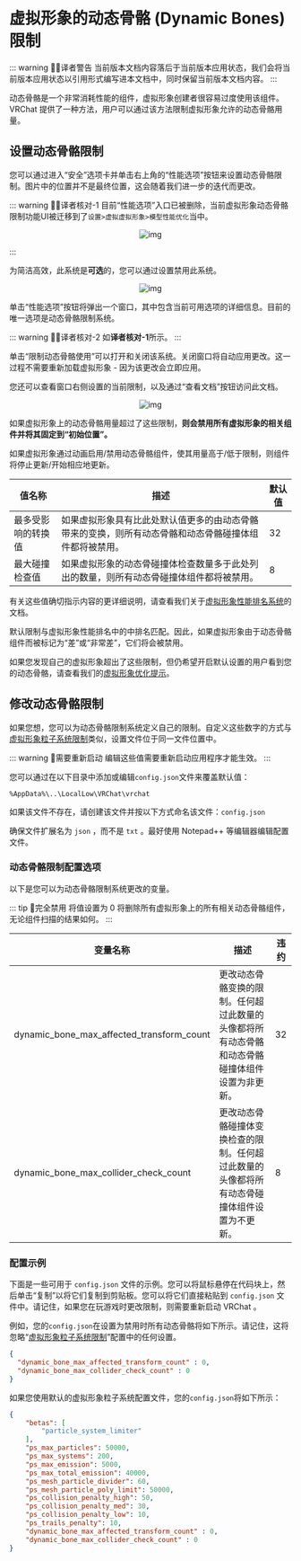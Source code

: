 # 虚拟形象的动态骨骼 (Dynamic Bones) 限制

::: warning 🧑‍💻译者警告
当前版本文档内容落后于当前版本应用状态，我们会将当前版本应用状态以引用形式编写进本文档中，同时保留当前版本文档内容。
:::

动态骨骼是一个非常消耗性能的组件，虚拟形象创建者很容易过度使用该组件。VRChat 提供了一种方法，用户可以通过该方法限制虚拟形象允许的动态骨骼用量。

## 设置动态骨骼限制

您可以通过进入“安全”选项卡并单击右上角的“性能选项”按钮来设置动态骨骼限制。图片中的位置并不是最终位置，这会随着我们进一步的迭代而更改。

::: warning 🧑‍💻译者核对-1
目前“性能选项”入口已被删除，当前虚拟形象动态骨骼限制功能UI被迁移到了`设置>虚拟虚拟形象>模型性能优化`当中。

<center>

![img](/docs.vrchat.com/images/avatar-dynamic-bone-limits-proof-1.png)

</center>

:::

为简洁高效，此系统是**可选**的，您可以通过设置禁用此系统。

<center>

![img](/docs.vrchat.com/images/avatar-dynamic-bone-limits-1.png)

</center>

单击“性能选项”按钮将弹出一个窗口，其中包含当前可用选项的详细信息。目前的唯一选项是动态骨骼限制系统。

::: warning 🧑‍💻译者核对-2
如**译者核对-1**所示。
:::

单击“限制动态骨骼使用”可以打开和关闭该系统。关闭窗口将自动应用更改。这一过程不需要重新加载虚拟形象 - 因为该更改会立即应用。

您还可以查看窗口右侧设置的当前限制，以及通过“查看文档”按钮访问此文档。

<center>

![img](/docs.vrchat.com/images/avatar-dynamic-bone-limits-2.png)

</center>

如果虚拟形象上的动态骨骼用量超过了这些限制，**则会禁用所有虚拟形象的相关组件并将其固定到“初始位置”。**

如果虚拟形象通过动画启用/禁用动态骨骼组件，使其用量高于/低于限制，则组件将停止更新/开始相应地更新。

| 值名称             | 描述                                                                                                   | 默认值 |
| ------------------ | ------------------------------------------------------------------------------------------------------ | ------ |
| 最多受影响的转换值 | 如果虚拟形象具有比此处默认值更多的由动态骨骼带来的变换，则所有动态骨骼和动态骨骼碰撞体组件都将被禁用。 | 32     |
| 最大碰撞检查值     | 如果虚拟形象的动态骨碰撞体检查数量多于此处列出的数量，则所有动态骨碰撞体组件都将被禁用。               | 8      |

有关这些值确切指示内容的更详细说明，请查看我们关于[虚拟形象性能排名系统](/creators.vrchat.com/avatars/avatar-performance-ranking-system.md)的文档。

默认限制与虚拟形象性能排名中的中排名匹配。因此，如果虚拟形象由于动态骨骼组件而被标记为“差”或“非常差”，它们将会被禁用。

如果您发现自己的虚拟形象超出了这些限制，但仍希望开启默认设置的用户看到您的动态骨骼，请查看我们的[虚拟形象优化提示](/creators.vrchat.com/avatars/avatar-optimizing-tips.md)。

## 修改动态骨骼限制

如果您想，您可以为动态骨骼限制系统定义自己的限制。自定义这些数字的方式与[虚拟形象粒子系统限制](./avatar-particle-system-limits.md)类似，设置文件位于同一文件位置中。

::: warning 🚧需要重新启动
编辑这些值需要重新启动应用程序才能生效。
:::

您可以通过在以下目录中添加或编辑`config.json`文件来覆盖默认值：

`%AppData%\..\LocalLow\VRChat\vrchat`

如果该文件不存在，请创建该文件并按以下方式命名该文件：`config.json`

确保文件扩展名为 `json` ，而不是 `txt` 。最好使用 Notepad++ 等编辑器编辑配置文件。

### 动态骨骼限制配置选项

以下是您可以为动态骨骼限制系统更改的变量。

::: tip 📘完全禁用
将值设置为 0 将删除所有虚拟形象上的所有相关动态骨骼组件，无论组件扫描的结果如何。
:::

| 变量名称                                  | 描述                                                                                           | 违约 |
| ----------------------------------------- | ---------------------------------------------------------------------------------------------- | ---- |
| dynamic_bone_max_affected_transform_count | 更改动态骨骼变换的限制。任何超过此数量的头像都将所有动态骨骼和动态骨骼碰撞体组件设置为非更新。 | 32   |
| dynamic_bone_max_collider_check_count     | 更改动态骨骼碰撞体变换检查的限制。任何超过此数量的头像都将所有动态骨碰撞体组件设置为不更新。   | 8    |

### 配置示例

下面是一些可用于 `config.json` 文件的示例。您可以将鼠标悬停在代码块上，然后单击“复制”以将它们复制到剪贴板。您可以将它们直接粘贴到 `config.json` 文件中。请记住，如果您在玩游戏时更改限制，则需要重新启动 VRChat 。

例如，您的`config.json`在设置为禁用时所有动态骨骼将如下所示。请记住，这将忽略“[虚拟形象粒子系统限制](./avatar-particle-system-limits.md)”配置中的任何设置。

```json
{
  "dynamic_bone_max_affected_transform_count" : 0,
  "dynamic_bone_max_collider_check_count" : 0
}
```

如果您使用默认的虚拟形象粒子系统配置文件，您的`config.json`将如下所示：

```json
{
	"betas": [
		"particle_system_limiter"
	],
	"ps_max_particles": 50000,
	"ps_max_systems": 200,
	"ps_max_emission": 5000,
	"ps_max_total_emission": 40000,
	"ps_mesh_particle_divider": 60,
	"ps_mesh_particle_poly_limit": 50000,
	"ps_collision_penalty_high": 50,
	"ps_collision_penalty_med": 30,
	"ps_collision_penalty_low": 10,
	"ps_trails_penalty": 10,
	"dynamic_bone_max_affected_transform_count" : 0,
	"dynamic_bone_max_collider_check_count" : 0
}
```
